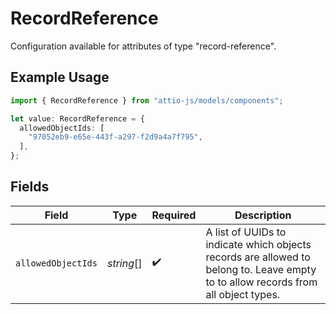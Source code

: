 # RecordReference

Configuration available for attributes of type "record-reference".

## Example Usage

```typescript
import { RecordReference } from "attio-js/models/components";

let value: RecordReference = {
  allowedObjectIds: [
    "97052eb9-e65e-443f-a297-f2d9a4a7f795",
  ],
};
```

## Fields

| Field                                                                                                                              | Type                                                                                                                               | Required                                                                                                                           | Description                                                                                                                        |
| ---------------------------------------------------------------------------------------------------------------------------------- | ---------------------------------------------------------------------------------------------------------------------------------- | ---------------------------------------------------------------------------------------------------------------------------------- | ---------------------------------------------------------------------------------------------------------------------------------- |
| `allowedObjectIds`                                                                                                                 | *string*[]                                                                                                                         | :heavy_check_mark:                                                                                                                 | A list of UUIDs to indicate which objects records are allowed to belong to. Leave empty to to allow records from all object types. |